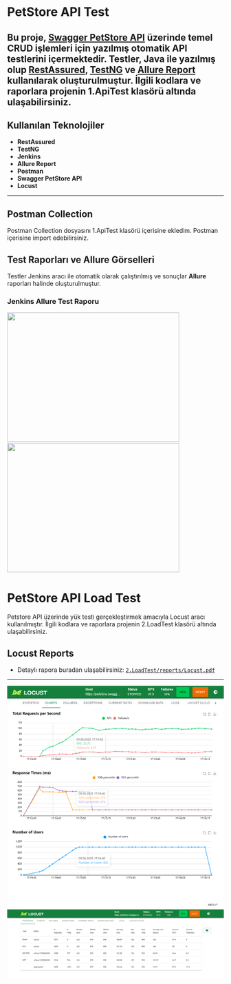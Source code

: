 # PetStore API Test

Bu proje, [Swagger PetStore API](https://petstore.swagger.io/) üzerinde temel CRUD işlemleri için yazılmış otomatik API testlerini içermektedir. Testler, Java ile yazılmış olup [RestAssured](https://rest-assured.io/), [TestNG](https://testng.org/) ve [Allure Report](https://docs.qameta.io/allure/) kullanılarak oluşturulmuştur.
İlgili kodlara ve raporlara projenin 1.ApiTest klasörü altında ulaşabilirsiniz.
---

## Kullanılan Teknolojiler

- **RestAssured**
- **TestNG**
- **Jenkins**
- **Allure Report**
- **Postman**
- **Swagger PetStore API**
- **Locust**

---

## Postman Collection

Postman Collection dosyasını 1.ApiTest klasörü içerisine ekledim. Postman içerisine import edebilirsiniz.

## Test Raporları ve Allure Görselleri

Testler Jenkins aracı ile otomatik olarak çalıştırılmış ve sonuçlar **Allure** raporları halinde oluşturulmuştur.

### Jenkins Allure Test Raporu

<img src="https://i.imgur.com/v8D33D2.png" width="400" height="300" />
<img src="https://i.imgur.com/DyuOwSt.png" width="400" height="300" />

# PetStore API Load Test

Petstore API üzerinde yük testi gerçekleştirmek amacıyla Locust aracı kullanılmıştır. İlgili kodlara ve raporlara projenin 2.LoadTest klasörü altında ulaşabilirsiniz.

## Locust Reports
- Detaylı rapora buradan ulaşabilirsiniz: [`2.LoadTest/reports/Locust.pdf`](2.LoadTest/reports/Locust.pdf)
---
![Locust Raporu](https://github.com/OsmnCnG/QABootcamp_API-Load_Test/blob/main/2.LoadTest/reports/screenshots/charts.png)
![Locust Raporu](https://github.com/OsmnCnG/QABootcamp_API-Load_Test/blob/main/2.LoadTest/reports/screenshots/statistics.png)

